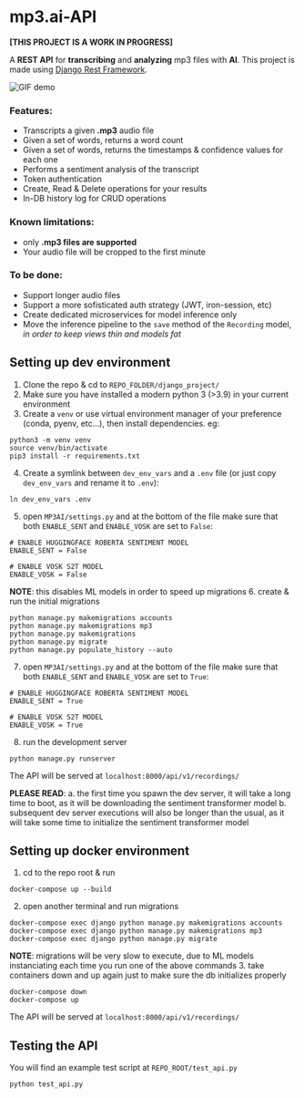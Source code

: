 # mp3.ai-API

**[THIS PROJECT IS A WORK IN PROGRESS]**


A **REST API** for **transcribing** and **analyzing** mp3 files with **AI**. This project is made using [Django Rest Framework](https://www.django-rest-framework.org/).

![GIF demo](https://imgur.com/e0JLq00.gif)

### Features:
- Transcripts a given **.mp3** audio file
- Given a set of words, returns a word count
- Given a set of words, returns the timestamps & confidence values for each one
- Performs a sentiment analysis of the transcript
- Token authentication
- Create, Read & Delete operations for your results
- In-DB history log for CRUD operations

### Known limitations:
- only **.mp3 files are supported**
- Your audio file will be cropped to the first minute

### To be done:
- Support longer audio files
- Support a more sofisticated auth strategy (JWT, iron-session, etc)
- Create dedicated microservices for model inference only
- Move the inference pipeline to the `save` method of the `Recording` model, *in order to keep views thin and models fat*

## Setting up dev environment

1. Clone the repo & cd to `REPO_FOLDER/django_project/`
2. Make sure you have installed a modern python 3 (>3.9) in your current environment
3. Create a `venv` or use virtual environment manager of your preference (conda, pyenv, etc...), then install dependencies. eg:
```
python3 -m venv venv
source venv/bin/activate
pip3 install -r requirements.txt
```
4. Create a symlink between `dev_env_vars` and a `.env` file (or just copy `dev_env_vars` and rename it to `.env`):
```
ln dev_env_vars .env
```
5. open `MP3AI/settings.py` and at the bottom of the file make sure that both `ENABLE_SENT` and `ENABLE_VOSK` are set to `False`:
```
# ENABLE HUGGINGFACE ROBERTA SENTIMENT MODEL
ENABLE_SENT = False

# ENABLE VOSK S2T MODEL
ENABLE_VOSK = False
```
**NOTE**: this disables ML models in order to speed up migrations
6. create & run the initial migrations
```
python manage.py makemigrations accounts
python manage.py makemigrations mp3
python manage.py makemigrations
python manage.py migrate
python manage.py populate_history --auto
```
7. open `MP3AI/settings.py` and at the bottom of the file make sure that both `ENABLE_SENT` and `ENABLE_VOSK` are set to `True`:
```
# ENABLE HUGGINGFACE ROBERTA SENTIMENT MODEL
ENABLE_SENT = True

# ENABLE VOSK S2T MODEL
ENABLE_VOSK = True
```
8. run the development server
```
python manage.py runserver
```
The API will be served at `localhost:8000/api/v1/recordings/`


**PLEASE READ**: 
a. the first time you spawn the dev server, it will take a long time to boot, as it will be downloading the sentiment transformer model
b. subsequent dev server executions will also be longer than the usual, as it will take some time to initialize the sentiment transformer model

## Setting up docker environment
1. cd to the repo root & run
```
docker-compose up --build
```
2. open another terminal and run migrations
```
docker-compose exec django python manage.py makemigrations accounts
docker-compose exec django python manage.py makemigrations mp3
docker-compose exec django python manage.py migrate
```
**NOTE**: migrations will be very slow to execute, due to ML models instanciating each time you run one of the above commands
3. take containers down and up again just to make sure the db initializes properly
```
docker-compose down
docker-compose up
```
The API will be served at `localhost:8000/api/v1/recordings/`

## Testing the API

You will find an example test script at `REPO_ROOT/test_api.py`
```
python test_api.py
```

